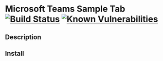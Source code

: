 # Microsoft Teams Sample Tab [![Build Status](https://travis-ci.org/TylerDurham/teams-tab-sample.svg?branch=master)](https://travis-ci.org/TylerDurham/teams-tab-sample) [![Known Vulnerabilities](https://snyk.io/test/github/tylerdurham/teams-tab-sample/badge.svg)](https://snyk.io/test/github/tylerdurham/teams)

## Description

## Install

